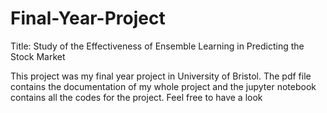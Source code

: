 # Final-Year-Project
Title: Study of the Effectiveness of Ensemble Learning in Predicting the Stock Market

This project was my final year project in University of Bristol. The pdf file contains the documentation of my whole project and the jupyter notebook contains all the codes for the project.
Feel free to have a look

